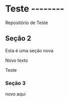 # Teste --------
Repositório de Teste

## Seção 2

Esta é uma seção nova

Novo texto


Teste

### Seção 3

novo aqui
